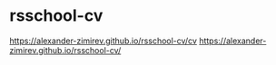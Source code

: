 # rsschool-cv
https://alexander-zimirev.github.io/rsschool-cv/cv
https://alexander-zimirev.github.io/rsschool-cv/

